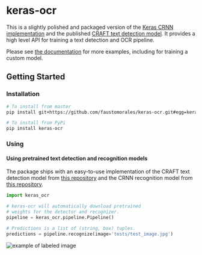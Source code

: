 # keras-ocr
This is a slightly polished and packaged version of the [Keras CRNN implementation](https://github.com/kurapan/CRNN) and the published [CRAFT text detection model](https://github.com/clovaai/CRAFT-pytorch). It provides a high level API for training a text detection and OCR pipeline.

Please see [the documentation](https://keras-ocr.readthedocs.io/) for more examples, including for training a custom model.

## Getting Started

### Installation
```bash
# To install from master
pip install git+https://github.com/faustomorales/keras-ocr.git#egg=keras-ocr

# To install from PyPi
pip install keras-ocr
```

### Using

#### Using pretrained text detection and recognition models
The package ships with an easy-to-use implementation of the CRAFT text detection model from [this repository](https://github.com/clovaai/CRAFT-pytorch) and the CRNN recognition model from [this repository](https://github.com/kurapan/CRNN).

```python
import keras_ocr

# keras-ocr will automatically download pretrained
# weights for the detector and recognizer.
pipeline = keras_ocr.pipeline.Pipeline()

# Predictions is a list of (string, box) tuples.
predictions = pipeline.recognize(image='tests/test_image.jpg')
```

![example of labeled image](https://raw.githubusercontent.com/faustomorales/keras-ocr/master/tests/test_image_labeled.jpg)